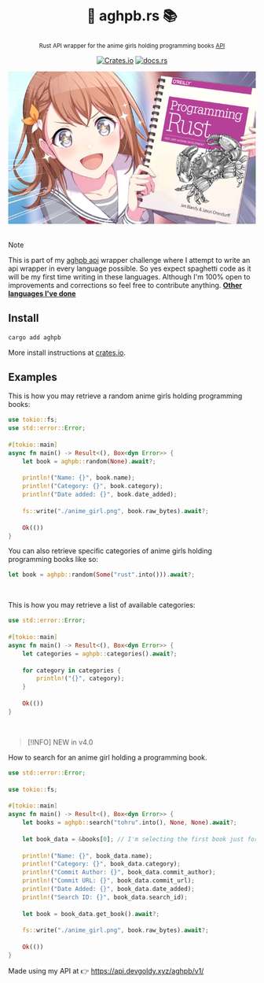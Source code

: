 <div align="center">

  # 🦀 aghpb.rs 📚
  <sub>Rust API wrapper for the anime girls holding programming books [API](https://api.devgoldy.xyz/aghpb/v1/docs)</sub>

  [![Crates.io](https://img.shields.io/crates/v/aghpb?style=flat)](https://crates.io/crates/aghpb)
  [![docs.rs](https://img.shields.io/docsrs/aghpb?style=flat)](https://docs.rs/aghpb)

</div>

<div align="center">

  <img src="./assets/book_1.png" width="600px">

</div>

<br>

> [!Note]
> 
> This is part of my [aghpb api](https://github.com/THEGOLDENPRO/aghpb_api) wrapper challenge where I attempt to write an api wrapper in every language possible. So yes expect spaghetti code as it will be my first time writing in these languages. Although I'm 100% open to improvements and corrections so feel free to contribute anything.
> **[Other languages I've done](https://github.com/THEGOLDENPRO/aghpb_api#-api-wrappers)**

## Install
```rust
cargo add aghpb
```
More install instructions at [crates.io](https://crates.io/crates/aghpb).

## Examples
This is how you may retrieve a random anime girls holding programming books:
```rust
use tokio::fs;
use std::error::Error;

#[tokio::main]
async fn main() -> Result<(), Box<dyn Error>> {
    let book = aghpb::random(None).await?;

    println!("Name: {}", book.name);
    println!("Category: {}", book.category);
    println!("Date added: {}", book.date_added);

    fs::write("./anime_girl.png", book.raw_bytes).await?;

    Ok(())
}
```
You can also retrieve specific categories of anime girls holding programming books like so:
```rust
let book = aghpb::random(Some("rust".into())).await?;
```

<br>

This is how you may retrieve a list of available categories:
```rust
use std::error::Error;

#[tokio::main]
async fn main() -> Result<(), Box<dyn Error>> {
    let categories = aghpb::categories().await?;

    for category in categories {
        println!("{}", category);
    }

    Ok(())
}
```

<br>

> [!INFO]
> NEW in v4.0

How to search for an anime girl holding a programming book.
```rust
use std::error::Error;

use tokio::fs;

#[tokio::main]
async fn main() -> Result<(), Box<dyn Error>> {
    let books = aghpb::search("tohru".into(), None, None).await?;

    let book_data = &books[0]; // I'm selecting the first book just for this example.

    println!("Name: {}", book_data.name);
    println!("Category: {}", book_data.category);
    println!("Commit Author: {}", book_data.commit_author);
    println!("Commit URL: {}", book_data.commit_url);
    println!("Date Added: {}", book_data.date_added);
    println!("Search ID: {}", book_data.search_id);

    let book = book_data.get_book().await?;

    fs::write("./anime_girl.png", book.raw_bytes).await?;

    Ok(())
}
```

Made using my API at 👉 https://api.devgoldy.xyz/aghpb/v1/
